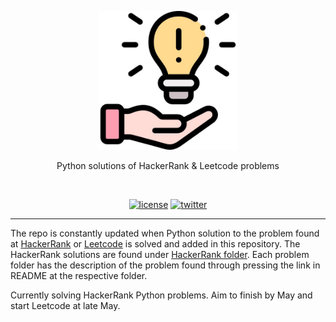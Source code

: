 <p align=center>
  <img height="222px" src="https://github.com/aurimas13/HackerRank-Leetcode/blob/main/Public/solution.jpeg"/>
</p>
<p align=center>
    Python solutions of HackerRank & Leetcode problems
</p>
<br>
<p align=center>
  <a href="ttps://github.com/aurimas13/HackerRank-Leetcode/blob/main/LICENSE"><img alt="license" src="https://img.shields.io/npm/l/express"></a>
  <a href="https://twitter.com/aurimasnausedas"><img alt="twitter" src="https://img.shields.io/twitter/follow/aurimasnausedas?style=social"/></a>
</p>

------

The repo is constantly updated when Python solution to the problem found at [HackerRank](https://www.hackerrank.com/domains/python) or [Leetcode](https://leetcode.com/problemset/all/) is solved and added in this repository.
The HackerRank solutions are found under [HackerRank folder](https://github.com/aurimas13/HackerRank-Leetcode/tree/main/HackerRank). Each problem folder has the description of the problem found through pressing the link in README at the respective folder.
<p align="left">
Currently solving HackerRank Python problems. Aim to finish by May and start Leetcode at late May.
</p>

[comment]: <> (- [Public]&#40;#Public&#41;)

[comment]: <> (- [License]&#40;#License&#41;)

[comment]: <> (- )

[comment]: <> (# Public)

[comment]: <> (The folder includes [**foto**]&#40;https://github.com/aurimas13/HackerRank-Leetcode/blob/main/Public/solve.png"&#41;.)

[comment]: <> (# License)

[comment]: <> ([LICENSE]&#40;https://github.com/aurimas13/HackerRank-Leetcode/blob/main/LICENSE&#41;)
